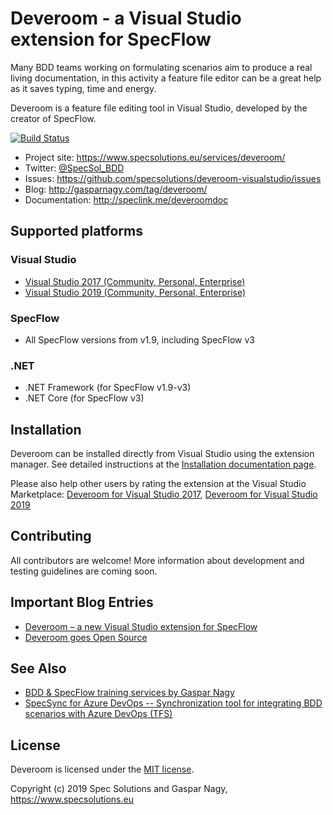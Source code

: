 # Deveroom - a Visual Studio extension for SpecFlow

Many BDD teams working on formulating scenarios aim to produce a real living documentation, in this activity a feature file editor can be a great help as it saves typing, time and energy.

Deveroom is a feature file editing tool in Visual Studio, developed by the creator of SpecFlow.

[![Build Status](https://dev.azure.com/specsolutions/deveroom-visualstudio/_apis/build/status/specsolutions.deveroom-visualstudio?branchName=master)](https://dev.azure.com/specsolutions/deveroom-visualstudio/_build/latest?definitionId=4&branchName=master)

* Project site: https://www.specsolutions.eu/services/deveroom/
* Twitter: [@SpecSol_BDD](https://twitter.com/SpecSol_BDD)
* Issues: https://github.com/specsolutions/deveroom-visualstudio/issues
* Blog: http://gasparnagy.com/tag/deveroom/
* Documentation: http://speclink.me/deveroomdoc

## Supported platforms

### Visual Studio

* [Visual Studio 2017 (Community, Personal, Enterprise)](https://marketplace.visualstudio.com/items?itemName=SpecSolutions.DeveroomVisualStudio2017)
* [Visual Studio 2019 (Community, Personal, Enterprise)](https://marketplace.visualstudio.com/items?itemName=SpecSolutions.DeveroomVisualStudio2019)

### SpecFlow

* All SpecFlow versions from v1.9, including SpecFlow v3

### .NET

* .NET Framework (for SpecFlow v1.9-v3)
* .NET Core (for SpecFlow v3)

## Installation 

Deveroom can be installed directly from Visual Studio using the extension manager. See detailed instructions at the [Installation documentation page](http://speclink.me/deveroominstall).

Please also help other users by rating the extension at the Visual Studio Marketplace: [Deveroom for Visual Studio 2017](https://marketplace.visualstudio.com/items?itemName=SpecSolutions.DeveroomVisualStudio2017), [Deveroom for Visual Studio 2019](https://marketplace.visualstudio.com/items?itemName=SpecSolutions.DeveroomVisualStudio2019)

## Contributing

All contributors are welcome! More information about development and testing guidelines are coming soon.

## Important Blog Entries

* [Deveroom – a new Visual Studio extension for SpecFlow](http://gasparnagy.com/2019/03/deveroom-a-new-visual-studio-extension-for-specflow/)
* [Deveroom goes Open Source](http://gasparnagy.com/2019/04/deveroom-goes-open-source/)

## See Also

* [BDD & SpecFlow training services by Gaspar Nagy](https://www.specsolutions.eu/services/training/)
* [SpecSync for Azure DevOps -- Synchronization tool for integrating BDD scenarios with Azure DevOps (TFS)](https://www.specsolutions.eu/services/specsync/)

## License

Deveroom is licensed under the [MIT license](LICENSE).

Copyright (c) 2019 Spec Solutions and Gaspar Nagy, https://www.specsolutions.eu
